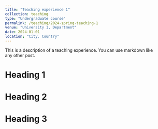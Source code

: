 ```yaml
---
title: "Teaching experience 1"
collection: teaching
type: "Undergraduate course"
permalink: /teaching/2024-spring-teaching-1
venue: "University 1, Department"
date: 2024-01-01
location: "City, Country"
---
```


This is a description of a teaching experience. You can use markdown like any other post.

Heading 1
======

Heading 2
======

Heading 3
======